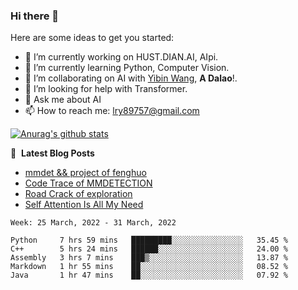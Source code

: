 ### Hi there 👋

<!--
**LRY89757/LRY89757** is a ✨ _special_ ✨ repository because its `README.md` (this file) appears on your GitHub profile.
-->
Here are some ideas to get you started:

- 🔭 I’m currently working on HUST.DIAN.AI, AIpi.
- 🌱 I’m currently learning Python, Computer Vision.
- 👯 I’m collaborating on AI with [Yibin Wang](https://github.com/flyleeee), **A Dalao**!.
- 🤔 I’m looking for help with Transformer.
- 💬 Ask me about AI
- 📫 How to reach me: lry89757@gmail.com
<!-- - 😄 Pronouns: ... -->
<!-- - ⚡ Fun fact: ... -->

[![Anurag's github stats](https://github-readme-stats.vercel.app/api?username=LRY89757)](https://github.com/anuraghazra/github-readme-stats)

📕 &nbsp;**Latest Blog Posts**
<!-- BLOG-POST-LIST:START -->
- [mmdet && project of fenghuo](https://lry89757.github.io/2021/11/09/mmdet-project-of-fenghuo/)
- [Code Trace of MMDETECTION](https://lry89757.github.io/2021/10/16/code-trace-of-mmdetection/)
- [Road Crack of exploration](https://lry89757.github.io/2021/10/04/lu-mian-lie-feng-shu-ju-ji-diao-yan/)
- [Self Attention Is All My Need](https://lry89757.github.io/2021/10/13/self-attention-is-all-my-need/)
<!-- - [God Mode in browsers: document.designMode = "on"](https://dev.to/gautamkrishnar/god-mode-in-browsers-document-designmode-on-2pmo) -->
<!-- BLOG-POST-LIST:END -->

<!--START_SECTION:waka-->
```text
Week: 25 March, 2022 - 31 March, 2022

Python     7 hrs 59 mins   █████████░░░░░░░░░░░░░░░░   35.45 % 
C++        5 hrs 24 mins   ██████░░░░░░░░░░░░░░░░░░░   24.00 % 
Assembly   3 hrs 7 mins    ███▒░░░░░░░░░░░░░░░░░░░░░   13.87 % 
Markdown   1 hr 55 mins    ██░░░░░░░░░░░░░░░░░░░░░░░   08.52 % 
Java       1 hr 47 mins    ██░░░░░░░░░░░░░░░░░░░░░░░   07.92 % 
```
<!--END_SECTION:waka-->


